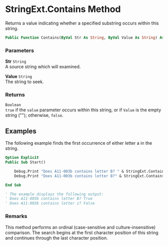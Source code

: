 # StringExt.Contains Method

Returns a value indicating whether a specified substring occurs within this string.

```vb
Public Function Contains(ByVal Str As String, ByVal Value As String) As Boolean
```

### Parameters

**Str** `String` <br>
A source string which will examined.

**Value** `String` <br>
The string to seek.

### Returns

`Boolean` <br>
`true` if the `value` parameter occurs within this string, or if `Value` is the empty string (""); otherwise, `false`.

## Examples

The following example finds the first occurrence of either letter a in the string.
```vb
Option Explicit
Public Sub Start()

    Debug.Print "Does A11-003b contains letter B? " & StringExt.Contains("A11-003b", "B")
    Debug.Print "Does A11-003b contains letter B?" & StringExt.Contains("A11-003b", "a")

End Sub

' The example displays the following output:
' Does A11-003b contains letter B? True
' Does A11-003b contains letter z? False
```

### Remarks

This method performs an ordinal (case-sensitive and culture-insensitive) comparison. The search begins at the first character position of this string and continues through the last character position.
